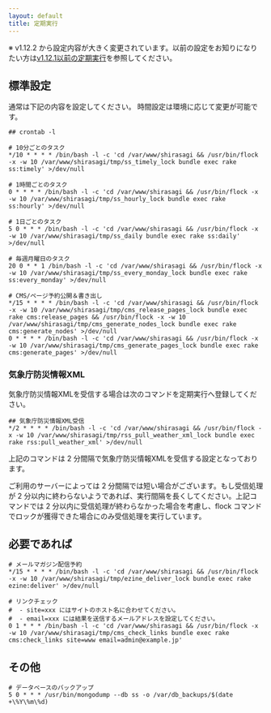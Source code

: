 ```yaml
---
layout: default
title: 定期実行
---
```


※ v1.12.2 から設定内容が大きく変更されています。以前の設定をお知りになりたい方は[v1.12.1以前の定期実行](/settings/cron-before-v1.12.1.html)を参照してください。

## 標準設定

通常は下記の内容を設定してください。
時間設定は環境に応じて変更が可能です。

~~~
## crontab -l

# 10分ごとのタスク
*/10 * * * * /bin/bash -l -c 'cd /var/www/shirasagi && /usr/bin/flock -x -w 10 /var/www/shirasagi/tmp/ss_timely_lock bundle exec rake ss:timely' >/dev/null

# 1時間ごとのタスク
0 * * * * /bin/bash -l -c 'cd /var/www/shirasagi && /usr/bin/flock -x -w 10 /var/www/shirasagi/tmp/ss_hourly_lock bundle exec rake ss:hourly' >/dev/null

# 1日ごとのタスク
5 0 * * * /bin/bash -l -c 'cd /var/www/shirasagi && /usr/bin/flock -x -w 10 /var/www/shirasagi/tmp/ss_daily bundle exec rake ss:daily' >/dev/null

# 毎週月曜日のタスク
20 0 * * 1 /bin/bash -l -c 'cd /var/www/shirasagi && /usr/bin/flock -x -w 10 /var/www/shirasagi/tmp/ss_every_monday_lock bundle exec rake ss:every_monday' >/dev/null

# CMS/ページ予約公開＆書き出し
*/15 * * * * /bin/bash -l -c 'cd /var/www/shirasagi && /usr/bin/flock -x -w 10 /var/www/shirasagi/tmp/cms_release_pages_lock bundle exec rake cms:release_pages && /usr/bin/flock -x -w 10 /var/www/shirasagi/tmp/cms_generate_nodes_lock bundle exec rake cms:generate_nodes' >/dev/null
0 * * * * /bin/bash -l -c 'cd /var/www/shirasagi && /usr/bin/flock -x -w 10 /var/www/shirasagi/tmp/cms_generate_pages_lock bundle exec rake cms:generate_pages' >/dev/null
~~~

### 気象庁防災情報XML

気象庁防災情報XMLを受信する場合は次のコマンドを定期実行へ登録してください。

~~~
## 気象庁防災情報XML受信
*/2 * * * * /bin/bash -l -c 'cd /var/www/shirasagi && /usr/bin/flock -x -w 10 /var/www/shirasagi/tmp/rss_pull_weather_xml_lock bundle exec rake rss:pull_weather_xml' >/dev/null
~~~

上記のコマンドは 2 分間隔で気象庁防災情報XMLを受信する設定となっております。

ご利用のサーバーによっては 2 分間隔では短い場合がございます。もし受信処理が 2 分以内に終わらないようであれば、実行間隔を長くしてください。上記コマンドでは 2 分以内に受信処理が終わらなかった場合を考慮し、flock コマンドでロックが獲得できた場合にのみ受信処理を実行しています。


## 必要であれば

~~~
# メールマガジン配信予約
*/15 * * * * /bin/bash -l -c 'cd /var/www/shirasagi && /usr/bin/flock -x -w 10 /var/www/shirasagi/tmp/ezine_deliver_lock bundle exec rake ezine:deliver' >/dev/null

# リンクチェック
#  - site=xxx にはサイトのホスト名に合わせてください。
#  - email=xxx には結果を送信するメールアドレスを設定してください。
0 1 * * * /bin/bash -l -c 'cd /var/www/shirasagi && /usr/bin/flock -x -w 10 /var/www/shirasagi/tmp/cms_check_links bundle exec rake cms:check_links site=www email=admin@example.jp'
~~~

## その他

~~~
# データベースのバックアップ
5 0 * * * /usr/bin/mongodump --db ss -o /var/db_backups/$(date +\%Y\%m\%d)
~~~
